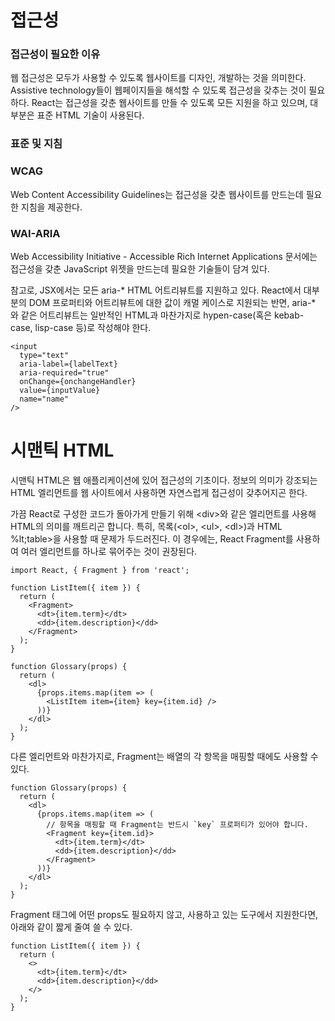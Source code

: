 # 접근성
### 접근성이 필요한 이유
웹 접근성은 모두가 사용할 수 있도록 웹사이트를 디자인, 개발하는 것을 의미한다. Assistive technology들이 웹페이지들을 해석할 수 있도록 접근성을 갖추는 것이 필요하다.
React는 접근성을 갖춘 웹사이트를 만들 수 있도록 모든 지원을 하고 있으며, 대부분은 표준 HTML 기술이 사용된다.

### 표준 및 지침
### WCAG
Web Content Accessibility Guidelines는 접근성을 갖춘 웹사이트를 만드는데 필요한 지침을 제공한다.

### WAI-ARIA
Web Accessibility Initiative - Accessible Rich Internet Applications 문서에는 접근성을 갖춘 JavaScript 위젯을 만드는데 필요한 기술들이 담겨 있다.

참고로, JSX에서는 모든 aria-* HTML 어트리뷰트를 지원하고 있다. React에서 대부분의 DOM 프로퍼티와 어트리뷰트에 대한 값이 캐멀 케이스로 지원되는 반면, aria-* 와 같은 어트리뷰트는 일반적인 HTML과 마찬가지로 hypen-case(혹은 kebab-case, lisp-case 등)로 작성해야 한다.
```
<input
  type="text"
  aria-label={labelText}
  aria-required="true"
  onChange={onchangeHandler}
  value={inputValue}
  name="name"
/>
```

# 시맨틱 HTML
시맨틱 HTML은 웹 애플리케이션에 있어 접근성의 기초이다. 정보의 의미가 강조되는 HTML 엘리먼트를 웹 사이트에서 사용하면 자연스럽게 접근성이 갖추어지곤 한다.

가끔 React로 구성한 코드가 돌아가게 만들기 위해 &lt;div>와 같은 엘리먼트를 사용해 HTML의 의미를 깨트리곤 합니다. 특히, 목록(&lt;ol>, &lt;ul>, &lt;dl>)과 HTML %lt;table>을 사용할 때 문제가 두드러진다. 이 경우에는, React Fragment를 사용하여 여러 엘리먼트를 하나로 묶어주는 것이 권장된다.
```
import React, { Fragment } from 'react';

function ListItem({ item }) {
  return (
    <Fragment>
      <dt>{item.term}</dt>
      <dd>{item.description}</dd>
    </Fragment>
  );
}

function Glossary(props) {
  return (
    <dl>
      {props.items.map(item => (
        <ListItem item={item} key={item.id} />
      ))}
    </dl>
  );
}
```
다른 엘리먼트와 마찬가지로, Fragment는 배열의 각 항목을 매핑할 때에도 사용할 수 있다.
```
function Glossary(props) {
  return (
    <dl>
      {props.items.map(item => (
        // 항목을 매핑할 때 Fragment는 반드시 `key` 프로퍼티가 있어야 합니다.
        <Fragment key={item.id}>
          <dt>{item.term}</dt>
          <dd>{item.description}</dd>
        </Fragment>
      ))}
    </dl>
  );
}
```
Fragment 태그에 어떤 props도 필요하지 않고, 사용하고 있는 도구에서 지원한다면, 아래와 같이 짧게 줄여 쓸 수 있다.
```
function ListItem({ item }) {
  return (
    <>
      <dt>{item.term}</dt>
      <dd>{item.description}</dd>
    </>
  );
}
```

